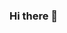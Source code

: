 ### Hi there 👋

<!--
**Priest-jr/Priest-jr** is a ✨ _special_ ✨ repository because its `README.md` (this file) appears on your GitHub profile.

Here are some ideas to get you started:

- 🔭 I’m currently working on SSR
- 🌱 I’m currently learning Next.js
- 👯 I’m looking to collaborate on ...
- 🤔 I’m looking for help with Java
- 💬 Ask me about Js
- 📫 How to reach me: benardgitungo18@gmail.com
- 😄 Pronouns: ...
- ⚡ Fun fact: No Rest only Test
-->
